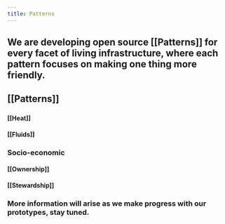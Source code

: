 ```yaml
---
title: Patterns
---
```


## We are developing open source [[Patterns]] for every facet of living infrastructure, where each pattern focuses on making one thing more friendly.

## [[Patterns]]
###
#### [[Heat]]

#### [[Fluids]]

### Socio-economic
#### [[Ownership]]

#### [[Stewardship]]

### More information will arise as we make progress with our prototypes, stay tuned.

## 
